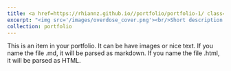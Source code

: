 ```yaml
---
title: <a href=https://rhiannz.github.io//portfolio/portfolio-1/ class=".btn">"Geospatial Explanatory Modeling of the U.S. Drug Overdose Epidemic"</a>
excerpt: "<img src='/images/overdose_cover.png'><br/>Short description of portfolio item number 1"
collection: portfolio
---
```


This is an item in your portfolio. It can be have images or nice text. If you name the file .md, it will be parsed as markdown. If you name the file .html, it will be parsed as HTML. 
